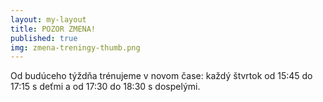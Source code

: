 ```yaml
---
layout: my-layout
title: POZOR ZMENA!
published: true
img: zmena-treningy-thumb.png
---
```


Od budúceho týždňa trénujeme v novom čase: každý štvrtok od 15:45 do 17:15 s deťmi a od 17:30 do 18:30 s dospelými.

<!--more-->
